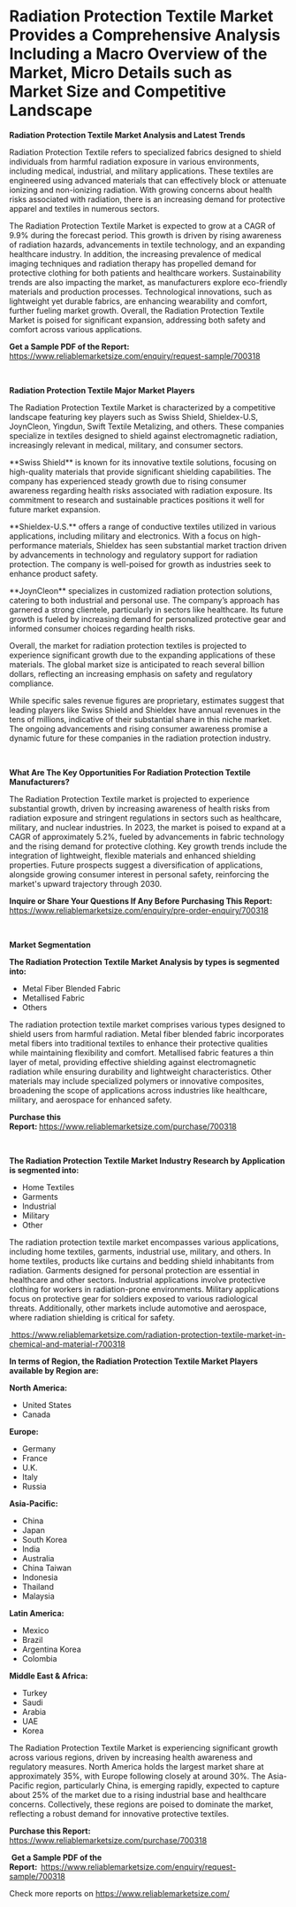 <p><h1>Radiation Protection Textile Market Provides a Comprehensive Analysis Including a Macro Overview of the Market, Micro Details such as Market Size and Competitive Landscape</h1></p><p><strong>Radiation Protection Textile Market Analysis and Latest Trends</strong></p>
<p><p>Radiation Protection Textile refers to specialized fabrics designed to shield individuals from harmful radiation exposure in various environments, including medical, industrial, and military applications. These textiles are engineered using advanced materials that can effectively block or attenuate ionizing and non-ionizing radiation. With growing concerns about health risks associated with radiation, there is an increasing demand for protective apparel and textiles in numerous sectors.</p><p>The Radiation Protection Textile Market is expected to grow at a CAGR of 9.9% during the forecast period. This growth is driven by rising awareness of radiation hazards, advancements in textile technology, and an expanding healthcare industry. In addition, the increasing prevalence of medical imaging techniques and radiation therapy has propelled demand for protective clothing for both patients and healthcare workers. Sustainability trends are also impacting the market, as manufacturers explore eco-friendly materials and production processes. Technological innovations, such as lightweight yet durable fabrics, are enhancing wearability and comfort, further fueling market growth. Overall, the Radiation Protection Textile Market is poised for significant expansion, addressing both safety and comfort across various applications.</p></p>
<p><strong>Get a Sample PDF of the Report:&nbsp;</strong> <a href="https://www.reliablemarketsize.com/enquiry/request-sample/700318?utm_campaign=3226&utm_medium=2&utm_source=Github&utm_content=ia&utm_term=08032025&utm_id=radiation-protection-textile">https://www.reliablemarketsize.com/enquiry/request-sample/700318</a></p>
<p>&nbsp;</p>
<p><strong>Radiation Protection Textile Major Market Players</strong></p>
<p><p>The Radiation Protection Textile Market is characterized by a competitive landscape featuring key players such as Swiss Shield, Shieldex-U.S, JoynCleon, Yingdun, Swift Textile Metalizing, and others. These companies specialize in textiles designed to shield against electromagnetic radiation, increasingly relevant in medical, military, and consumer sectors.</p><p>**Swiss Shield** is known for its innovative textile solutions, focusing on high-quality materials that provide significant shielding capabilities. The company has experienced steady growth due to rising consumer awareness regarding health risks associated with radiation exposure. Its commitment to research and sustainable practices positions it well for future market expansion.</p><p>**Shieldex-U.S.** offers a range of conductive textiles utilized in various applications, including military and electronics. With a focus on high-performance materials, Shieldex has seen substantial market traction driven by advancements in technology and regulatory support for radiation protection. The company is well-poised for growth as industries seek to enhance product safety.</p><p>**JoynCleon** specializes in customized radiation protection solutions, catering to both industrial and personal use. The company’s approach has garnered a strong clientele, particularly in sectors like healthcare. Its future growth is fueled by increasing demand for personalized protective gear and informed consumer choices regarding health risks.</p><p>Overall, the market for radiation protection textiles is projected to experience significant growth due to the expanding applications of these materials. The global market size is anticipated to reach several billion dollars, reflecting an increasing emphasis on safety and regulatory compliance.</p><p>While specific sales revenue figures are proprietary, estimates suggest that leading players like Swiss Shield and Shieldex have annual revenues in the tens of millions, indicative of their substantial share in this niche market. The ongoing advancements and rising consumer awareness promise a dynamic future for these companies in the radiation protection industry.</p></p>
<p>&nbsp;</p>
<p><strong>What Are The Key Opportunities For Radiation Protection Textile Manufacturers?</strong></p>
<p><p>The Radiation Protection Textile market is projected to experience substantial growth, driven by increasing awareness of health risks from radiation exposure and stringent regulations in sectors such as healthcare, military, and nuclear industries. In 2023, the market is poised to expand at a CAGR of approximately 5.2%, fueled by advancements in fabric technology and the rising demand for protective clothing. Key growth trends include the integration of lightweight, flexible materials and enhanced shielding properties. Future prospects suggest a diversification of applications, alongside growing consumer interest in personal safety, reinforcing the market's upward trajectory through 2030.</p></p>
<p><strong>Inquire or Share Your Questions If Any Before Purchasing This Report:</strong> <a href="https://www.reliablemarketsize.com/enquiry/pre-order-enquiry/700318?utm_campaign=3226&utm_medium=2&utm_source=Github&utm_content=ia&utm_term=08032025&utm_id=radiation-protection-textile">https://www.reliablemarketsize.com/enquiry/pre-order-enquiry/700318</a></p>
<p>&nbsp;</p>
<p><strong>Market Segmentation</strong></p>
<p><strong>The Radiation Protection Textile Market Analysis by types is segmented into:</strong></p>
<p><ul><li>Metal Fiber Blended Fabric</li><li>Metallised Fabric</li><li>Others</li></ul></p>
<p><p>The radiation protection textile market comprises various types designed to shield users from harmful radiation. Metal fiber blended fabric incorporates metal fibers into traditional textiles to enhance their protective qualities while maintaining flexibility and comfort. Metallised fabric features a thin layer of metal, providing effective shielding against electromagnetic radiation while ensuring durability and lightweight characteristics. Other materials may include specialized polymers or innovative composites, broadening the scope of applications across industries like healthcare, military, and aerospace for enhanced safety.</p></p>
<p><strong>Purchase this Report:&nbsp;</strong><a href="https://www.reliablemarketsize.com/purchase/700318?utm_campaign=3226&utm_medium=2&utm_source=Github&utm_content=ia&utm_term=08032025&utm_id=radiation-protection-textile">https://www.reliablemarketsize.com/purchase/700318</a></p>
<p>&nbsp;</p>
<p><strong>The Radiation Protection Textile Market Industry Research by Application is segmented into:</strong></p>
<p><ul><li>Home Textiles</li><li>Garments</li><li>Industrial</li><li>Military</li><li>Other</li></ul></p>
<p><p>The radiation protection textile market encompasses various applications, including home textiles, garments, industrial use, military, and others. In home textiles, products like curtains and bedding shield inhabitants from radiation. Garments designed for personal protection are essential in healthcare and other sectors. Industrial applications involve protective clothing for workers in radiation-prone environments. Military applications focus on protective gear for soldiers exposed to various radiological threats. Additionally, other markets include automotive and aerospace, where radiation shielding is critical for safety.</p></p>
<p><a href="https://www.reliablemarketsize.com/radiation-protection-textile-market-in-chemical-and-material-r700318?utm_campaign=3226&utm_medium=2&utm_source=Github&utm_content=ia&utm_term=08032025&utm_id=radiation-protection-textile">&nbsp;https://www.reliablemarketsize.com/radiation-protection-textile-market-in-chemical-and-material-r700318</a></p>
<p><strong>In terms of Region, the Radiation Protection Textile Market Players available by Region are:</strong></p>
<p>
    <p> <strong> North America: </strong>
        <ul>
            <li>United States</li>
            <li>Canada</li>
        </ul>
        </p> 
    <p> <strong> Europe: </strong>
        <ul>
            <li>Germany</li>
            <li>France</li>
            <li>U.K.</li>
            <li>Italy</li>
            <li>Russia</li>
        </ul>
        </p> 
    <p> <strong> Asia-Pacific: </strong>
        <ul>
            <li>China</li>
            <li>Japan</li>
            <li>South Korea</li>
            <li>India</li>
            <li>Australia</li>
            <li>China Taiwan</li>
            <li>Indonesia</li>
            <li>Thailand</li>
            <li>Malaysia</li>
        </ul>
        </p> 
    <p> <strong> Latin America: </strong>
        <ul>
            <li>Mexico</li>
            <li>Brazil</li>
            <li>Argentina Korea</li>
            <li>Colombia</li>
        </ul>
        </p> 
    <p> <strong> Middle East & Africa: </strong>
        <ul>
            <li>Turkey</li>
            <li>Saudi</li>
            <li>Arabia</li>
            <li>UAE</li>
            <li>Korea</li>
        </ul>
    </p>
    </p>
<p><p>The Radiation Protection Textile Market is experiencing significant growth across various regions, driven by increasing health awareness and regulatory measures. North America holds the largest market share at approximately 35%, with Europe following closely at around 30%. The Asia-Pacific region, particularly China, is emerging rapidly, expected to capture about 25% of the market due to a rising industrial base and healthcare concerns. Collectively, these regions are poised to dominate the market, reflecting a robust demand for innovative protective textiles.</p></p>
<p><strong>Purchase this Report: </strong><a href="https://www.reliablemarketsize.com/purchase/700318?utm_campaign=3226&utm_medium=2&utm_source=Github&utm_content=ia&utm_term=08032025&utm_id=radiation-protection-textile">https://www.reliablemarketsize.com/purchase/700318</a></p>
<p>&nbsp;<strong>Get a Sample PDF of the Report:&nbsp;&nbsp;</strong><a href="https://www.reliablemarketsize.com/enquiry/request-sample/700318?utm_campaign=3226&utm_medium=2&utm_source=Github&utm_content=ia&utm_term=08032025&utm_id=radiation-protection-textile">https://www.reliablemarketsize.com/enquiry/request-sample/700318</a></p>
<p><strong></strong></p>
<p>Check more reports on <a href="https://www.reliablemarketsize.com/?utm_campaign=3226&utm_medium=2&utm_source=Github&utm_content=ia&utm_term=08032025&utm_id=radiation-protection-textile">https://www.reliablemarketsize.com/</a></p>